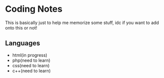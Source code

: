 # Coding Notes
This is basically just to help me memorize some stuff, idc if you want to add onto this or not!
## Languages
- html(in progress)
- php(need to learn)
- css(need to learn)
- c++(need to learn)

